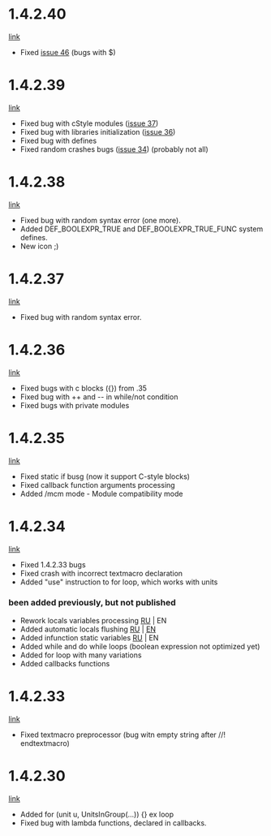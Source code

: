 # 1.4.2.40 #
[link](http://code.google.com/p/cjass/downloads/detail?name=cJass_AdicHelper_v01040240_exe.zip&can=2&q=)

  * Fixed [issue 46](https://code.google.com/p/cjass/issues/detail?id=46) (bugs with $)

# 1.4.2.39 #
[link](http://code.google.com/p/cjass/downloads/detail?name=cJass_AdicHelper_v01040239_exe.zip&can=2&q=)

  * Fixed bug with cStyle modules ([issue 37](https://code.google.com/p/cjass/issues/detail?id=37))
  * Fixed bug with libraries initialization ([issue 36](https://code.google.com/p/cjass/issues/detail?id=36))
  * Fixed bug with defines
  * Fixed random crashes bugs ([issue 34](https://code.google.com/p/cjass/issues/detail?id=34)) (probably not all)

# 1.4.2.38 #
[link](http://code.google.com/p/cjass/downloads/detail?name=cJass_AdicHelper_v01040238_exe.zip&can=2&q=)

  * Fixed bug with random syntax error (one more).
  * Added DEF\_BOOLEXPR\_TRUE and DEF\_BOOLEXPR\_TRUE\_FUNC system defines.
  * New icon ;)

# 1.4.2.37 #
[link](http://code.google.com/p/cjass/downloads/detail?name=cJass_AdicHelper_v01040237_exe.zip&can=2&q=)

  * Fixed bug with random syntax error.

# 1.4.2.36 #
[link](http://code.google.com/p/cjass/downloads/detail?name=cJass_AdicHelper_v01040236_exe.zip&can=2&q=)

  * Fixed bugs with c blocks ({}) from .35
  * Fixed bug with ++ and -- in while/not condition
  * Fixed bugs with private modules

# 1.4.2.35 #
[link](http://code.google.com/p/cjass/downloads/detail?name=cJass_AdicHelper_v01040235_exe.zip&can=2&q=)

  * Fixed static if busg (now it support C-style blocks)
  * Fixed callback function arguments processing
  * Added /mcm mode - Module compatibility mode

# 1.4.2.34 #
[link](http://code.google.com/p/cjass/downloads/detail?name=cJass_AdicHelper_v01040234_exe.zip&can=2&q=)

  * Fixed 1.4.2.33 bugs
  * Fixed crash with incorrect textmacro declaration
  * Added "use" instruction to for loop, which works with units


### been added previously, but not published ###
  * Rework locals variables processing [RU](http://code.google.com/p/cjass/wiki/LocalsVariablesProcessingRU) | EN
  * Added automatic locals flushing [RU](http://code.google.com/p/cjass/wiki/LocalsVariablesFlushingRU) | [EN](http://code.google.com/p/cjass/wiki/LocalsVariablesFlushingENG)
  * Added infunction static variables [RU](http://code.google.com/p/cjass/wiki/LocalsVariablesProcessingRU#Статические_переменные) | EN
  * Added while and do while loops (boolean expression not optimized yet)
  * Added for loop with many variations
  * Added callbacks functions

# 1.4.2.33 #
[link](http://code.google.com/p/cjass/downloads/detail?name=cJass_AdicHelper_v01040233_exe.zip&can=2&q=)

  * Fixed textmacro preprocessor (bug witn empty string after //! endtextmacro)

# 1.4.2.30 #
[link](http://code.google.com/p/cjass/downloads/detail?name=cJass_AdicHelper_v01040230_exe.zip&can=2&q=)

  * Added for (unit u, UnitsInGroup(...)) {} ex loop
  * Fixed bug with lambda functions, declared in callbacks.